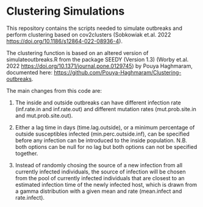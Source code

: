 # Clustering Simulations

This repository contains the scripts needed to simulate outbreaks and perform clustering based on cov2clusters (Sobkowiak et.al. 2022 https://doi.org/10.1186/s12864-022-08936-4).

The clustering function is based on an altered version of simulateoutbreaks.R from the package SEEDY (Version 1.3) (Worby et.al. 2022 https://doi.org/10.1371/journal.pone.0129745) by Pouya Haghmaram, documented here: https://github.com/Pouya-Haghmaram/Clustering-outbreaks.

The main changes from this code are:

1. The inside and outside outbreaks can have different infection rate (inf.rate.in and inf.rate.out) and different mutation rates (mut.prob.site.in and mut.prob.site.out).

2. Either a lag time in days (time.lag.outside), or a minimum percentage of outside susceptibles infected (min.perc.outside.inf), can be specified before any infection can be introduced to the inside population. N.B. both options can be null for no lag but both options can not be specified together.

3. Instead of randomly chosing the source of a new infection from all currently infected individuals, the source of infection will be chosen from the pool of currently infected individuals that are closest to an estimated infection time of the newly infected host, which is drawn from a gamma distribution with a given mean and rate (mean.infect and rate.infect).



